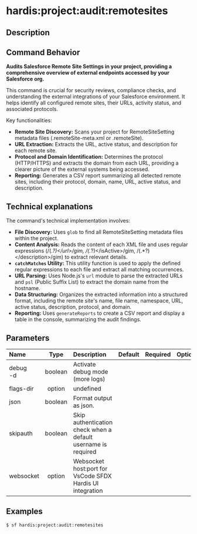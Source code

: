 <!-- This file has been generated with command 'sf hardis:doc:plugin:generate'. Please do not update it manually or it may be overwritten -->
# hardis:project:audit:remotesites

## Description


## Command Behavior

**Audits Salesforce Remote Site Settings in your project, providing a comprehensive overview of external endpoints accessed by your Salesforce org.**

This command is crucial for security reviews, compliance checks, and understanding the external integrations of your Salesforce environment. It helps identify all configured remote sites, their URLs, activity status, and associated protocols.

Key functionalities:

- **Remote Site Discovery:** Scans your project for RemoteSiteSetting metadata files (.remoteSite-meta.xml or .remoteSite).
- **URL Extraction:** Extracts the URL, active status, and description for each remote site.
- **Protocol and Domain Identification:** Determines the protocol (HTTP/HTTPS) and extracts the domain from each URL, providing a clearer picture of the external systems being accessed.
- **Reporting:** Generates a CSV report summarizing all detected remote sites, including their protocol, domain, name, URL, active status, and description.

## Technical explanations

The command's technical implementation involves:

- **File Discovery:** Uses `glob` to find all RemoteSiteSetting metadata files within the project.
- **Content Analysis:** Reads the content of each XML file and uses regular expressions (/<url>(.*?)<\/url>/gim, /<isActive>(.*?)<\/isActive>/gim, /<description>(.*?)<\/description>/gim) to extract relevant details.
- **`catchMatches` Utility:** This utility function is used to apply the defined regular expressions to each file and extract all matching occurrences.
- **URL Parsing:** Uses Node.js's `url` module to parse the extracted URLs and `psl` (Public Suffix List) to extract the domain name from the hostname.
- **Data Structuring:** Organizes the extracted information into a structured format, including the remote site's name, file name, namespace, URL, active status, description, protocol, and domain.
- **Reporting:** Uses `generateReports` to create a CSV report and display a table in the console, summarizing the audit findings.


## Parameters

| Name         |  Type   | Description                                                   | Default | Required | Options |
|:-------------|:-------:|:--------------------------------------------------------------|:-------:|:--------:|:-------:|
| debug<br/>-d | boolean | Activate debug mode (more logs)                               |         |          |         |
| flags-dir    | option  | undefined                                                     |         |          |         |
| json         | boolean | Format output as json.                                        |         |          |         |
| skipauth     | boolean | Skip authentication check when a default username is required |         |          |         |
| websocket    | option  | Websocket host:port for VsCode SFDX Hardis UI integration     |         |          |         |

## Examples

```shell
$ sf hardis:project:audit:remotesites
```


